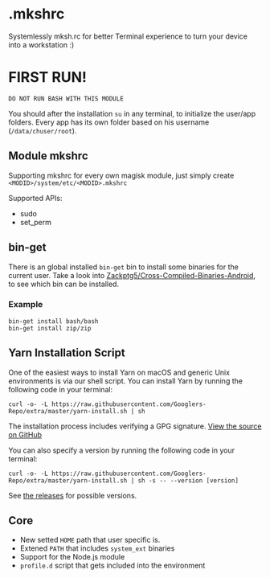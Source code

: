 # .mkshrc

Systemlessly mksh.rc for better Terminal experience to turn your device into a workstation :)

# FIRST RUN!

```
DO NOT RUN BASH WITH THIS MODULE
```

You should after the installation `su` in any terminal, to initialize the user/app folders. Every app has its own folder based on his username (`/data/chuser/root`).

## Module mkshrc

Supporting mkshrc for every own magisk module, just simply create `<MODID>/system/etc/<MODID>.mkshrc`

Supported APIs:

- sudo
- set_perm

## bin-get

There is an global installed `bin-get` bin to install some binaries for the current user. Take a look into [Zackptg5/Cross-Compiled-Binaries-Android](https://github.com/Zackptg5/Cross-Compiled-Binaries-Android), to see which bin can be installed.

### Example

```shell
bin-get install bash/bash
bin-get install zip/zip
```

## Yarn Installation Script

One of the easiest ways to install Yarn on macOS and generic Unix environments is via our shell script. You can install Yarn by running the following code in your terminal:

```shell
curl -o- -L https://raw.githubusercontent.com/Googlers-Repo/extra/master/yarn-install.sh | sh
```

The installation process includes verifying a GPG signature. [View the source on GitHub](https://github.com/yarnpkg/website/blob/master/install.sh)

You can also specify a version by running the following code in your terminal:

```shell
curl -o- -L https://raw.githubusercontent.com/Googlers-Repo/extra/master/yarn-install.sh | sh -s -- --version [version]
```

See [the releases](https://github.com/yarnpkg/yarn/releases) for possible versions.

## Core

- New setted `HOME` path that user specific is.
- Extened `PATH` that includes `system_ext` binaries
- Support for the Node.js module
- `profile.d` script that gets included into the environment
